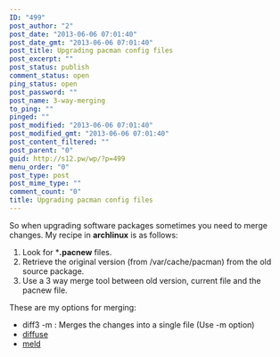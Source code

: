```yaml
---
ID: "499"
post_author: "2"
post_date: "2013-06-06 07:01:40"
post_date_gmt: "2013-06-06 07:01:40"
post_title: Upgrading pacman config files
post_excerpt: ""
post_status: publish
comment_status: open
ping_status: open
post_password: ""
post_name: 3-way-merging
to_ping: ""
pinged: ""
post_modified: "2013-06-06 07:01:40"
post_modified_gmt: "2013-06-06 07:01:40"
post_content_filtered: ""
post_parent: "0"
guid: http://s12.pw/wp/?p=499
menu_order: "0"
post_type: post
post_mime_type: ""
comment_count: "0"
title: Upgrading pacman config files
---
```


So when upgrading software packages sometimes you need to merge changes. My recipe in **archlinux** is as follows:

1.  Look for ***.pacnew** files.
2.  Retrieve the original version (from /var/cache/pacman) from the old source package.
3.  Use a 3 way merge tool between old version, current file and the pacnew file.

These are my options for merging:

*   diff3 -m : Merges the changes into a single file (Use -m option)
*   [diffuse](http://diffuse.sourceforge.net/ "diffuse")
*   [meld](http://meldmerge.org/ "meld merge")
